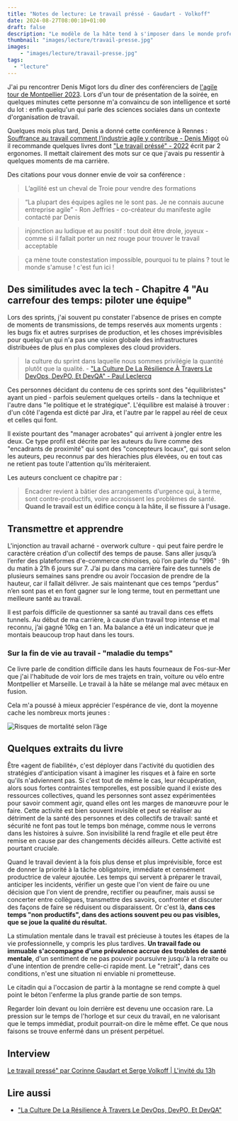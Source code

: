 ```yaml
---
title: "Notes de lecture: Le travail préssé - Gaudart - Volkoff"
date: 2024-08-27T08:00:10+01:00
draft: false
description: "Le modèle de la hâte tend à s'imposer dans le monde professionnel. Intensité, réactivité, adaptabilité pèsent sur les temps de travail."
thumbnail: "images/lecture/travail-presse.jpg"
images:
    - "images/lecture/travail-presse.jpg"
tags:
  - "lecture"
---
```


J'ai pu rencontrer Denis Migot lors du dîner des conférenciers de [l'agile tour de Montpellier 2023](https://www.youtube.com/watch?v=SjUub4oWxxA). Lors d'un tour de présentation de la soirée, en quelques minutes cette personne m'a convaincu de son intelligence et sorté du lot : enfin quelqu'un qui parle des sciences sociales dans un contexte d'organisation de travail.

Quelques mois plus tard, Denis a donné cette conférence à Rennes : [Souffrance au travail comment l’industrie agile y contribue - Denis Migot](https://www.youtube.com/watch?v=ekyS6nZdUqk) où il recommande quelques livres dont ["Le travail préssé" - 2022](https://www.placedeslibraires.fr/livre/9782363833518-le-travail-presse-corinne-gaudart-serge-volkoff/) écrit par 2 ergonomes. Il mettait clairement des mots sur ce que j'avais pu ressentir à quelques moments de ma carrière.

Des citations pour vous donner envie de voir sa conférence :
> L’agilité est un cheval de Troie pour vendre des formations

> “La plupart des équipes agiles ne le sont pas. Je ne connais aucune entreprise agile” - Ron Jeffries - co-créateur du manifeste agile contacté par Denis

> injonction au ludique et au positif : tout doit être drole, joyeux - comme si il fallait porter un nez rouge pour trouver le travail acceptable

> ça mène toute constestation impossible, pourquoi tu te plains ? tout le monde s'amuse ! c'est fun ici !

## Des similitudes avec la tech - Chapitre 4 "Au carrefour des temps: piloter une équipe"
Lors des sprints, j'ai souvent pu constater l'absence de prises en compte de moments de transmissions, de temps reservés aux moments urgents : les bugs fix et autres surprises de production, et les choses imprévisibles pour quelqu'un qui n'a pas une vision globale des infrastructures distribuées de plus en plus complexes des cloud providers.

> la culture du sprint dans laquelle nous sommes privilégie la quantité plutôt que la qualité. - ["La Culture De La Résilience À Travers Le DevOps, DevPO, Et DevQA" - Paul Leclercq](https://www.epauler.fr/article/la-culture-de-la-r%C3%A9silience-%C3%A0-travers-le-devops-devpo-et-devqa/)

Ces personnes décidant du contenu de ces sprints sont des "équilibristes" ayant un pied - parfois seulement quelques orteils - dans la technique et l'autre dans "le politique et le stratégique". L'équilibre est malaisé à trouver : d'un côté l'agenda est dicté par Jira, et l'autre par le rappel au réel de ceux et celles qui font.

Il existe pourtant des "manager acrobates" qui arrivent à jongler entre les deux. Ce type profil est décrite par les auteurs du livre comme des "encadrants de proximité" qui sont des "concepteurs locaux", qui sont selon les auteurs, peu reconnus par des hierachies plus élevées, ou en tout cas ne retient pas toute l'attention qu'ils mériteraient.

Les auteurs concluent ce chapitre par :
> Encadrer revient à bâtier des arrangements d'urgence qui, à terme, sont contre-productifs, voire accroissent les problèmes de santé. **Quand le travail est un édifice conçu à la hâte, il se fissure à l'usage.**

## Transmettre et apprendre
L'injonction au travail acharné - overwork culture - qui peut faire perdre le caractère création d'un collectif des temps de pause.
Sans aller jusqu’à l’enfer des plateformes d'e-commerce chinoises, où l’on parle du "996" : 9h du matin à 21h 6 jours sur 7. J’ai pu dans ma carrière faire des tunnels de plusieurs semaines sans prendre ou avoir l’occasion de prendre de la hauteur, car il fallait délivrer. Je sais maintenant que ces temps “perdus” n’en sont pas et en font gagner sur le long terme, tout en permettant une meilleure santé au travail.

Il est parfois difficile de questionner sa santé au travail dans ces effets tunnels. Au début de ma carrière, à cause d’un travail trop intense et mal reconnu, j’ai gagné 10kg en 1 an. Ma balance a été un indicateur que je montais beaucoup trop haut dans les tours. 

### Sur la fin de vie au travail - "maladie du temps"
Ce livre parle de condition difficile dans les hauts fourneaux de Fos-sur-Mer que j'ai l'habitude de voir lors de mes trajets en train, voiture ou vélo entre Montpellier et Marseille. Le travail à la hâte se mélange mal avec métaux en fusion.

Cela m'a poussé à mieux apprécier l'espérance de vie, dont la moyenne cache les nombreux morts jeunes :

![Risques de mortalité selon l’âge](https://www.ined.fr/thumb/f__png/h__768/q__90/w__1024/src/fichier/s_rubrique/225/risques.mortalite.age.png)

## Quelques extraits du livre

Être «agent de fiabilité», c'est déployer dans l'activité du quotidien des stratégies d'anticipation visant à imaginer les risques et à faire en sorte qu'ils n'adviennent pas. Si c'est tout de même le cas, leur récupération, alors sous fortes contraintes temporelles, est possible quand il existe des ressources collectives, quand les personnes sont assez expérimentées pour savoir comment agir, quand elles ont les marges de manœuvre pour le faire. Cette activité est bien souvent invisible et peut se réaliser au détriment de la santé des personnes et des collectifs de travail: santé et sécurité ne font pas tout le temps bon ménage, comme nous le verrons dans les histoires à suivre. Son invisibilité la rend fragile et elle peut être remise en cause par des changements décidés ailleurs. Cette activité est pourtant cruciale.

Quand le travail devient à la fois plus dense et plus imprévisible, force est de donner la priorité à la tâche obligatoire, immédiate et censément productrice de valeur ajoutée. Les temps qui servent à préparer le travail, anticiper les incidents, vérifier un geste que l'on vient de faire ou une décision que l'on vient de prendre, rectifier ou peaufiner, mais aussi se concerter entre collègues, transmettre des savoirs, confronter et discuter des façons de faire se réduisent ou disparaissent. Or c'est là, **dans ces temps "non productifs", dans des actions souvent peu ou pas visibles, que se joue la qualité du résultat.**


La stimulation mentale dans le travail est précieuse à toutes les étapes de la vie professionnelle, y compris les plus tardives. **Un travail fade ou immuable s'accompagne d'une prévalence accrue des troubles de santé mentale**, d'un sentiment de ne pas pouvoir poursuivre jusqu'à la retraite ou d'une intention de prendre celle-ci rapide ment. Le "retrait", dans ces conditions, n'est une situation ni enviable ni prometteuse.


Le citadin qui a l'occasion de partir à la montagne se rend compte à quel point le béton l'enferme la plus grande partie de son temps. 

Regarder loin devant ou loin derrière est devenu une occasion rare. La pression sur le temps de l'horloge et sur ceux du travail, en ne valorisant que le temps immédiat, produit pourrait-on dire le même effet. Ce que nous faisons se trouve enfermé dans un présent perpétuel.

## Interview
[Le travail pressé" par Corinne Gaudart et Serge Volkoff | L'invité du 13h](https://www.youtube.com/watch?v=V666xfjCPrA)


## Lire aussi
* ["La Culture De La Résilience À Travers Le DevOps, DevPO, Et DevQA"](https://www.epauler.fr/article/la-culture-de-la-r%C3%A9silience-%C3%A0-travers-le-devops-devpo-et-devqa/)